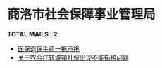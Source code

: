 # 商洛市社会保障事业管理局

__TOTAL MAILS : 2__
- [医保退保手续一拖再拖](../../category/letters/4929.md)
- [关于农合疗转城镇社保出现不能衔接问题](../../category/letters/2946.md)